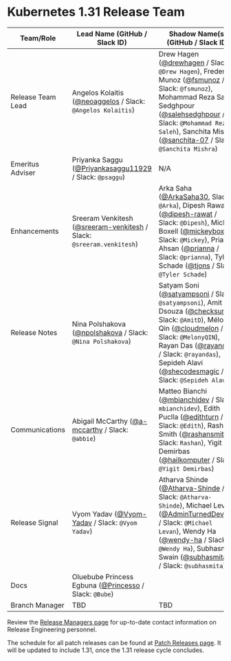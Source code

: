 # Kubernetes 1.31 Release Team

| **Team/Role**     | **Lead Name** (**GitHub / Slack ID**)                                                                        | **Shadow Name(s) (GitHub / Slack ID)**                                                                                                                                                                                                                                                                                                                                                                                     |
|-------------------|--------------------------------------------------------------------------------------------------------------|----------------------------------------------------------------------------------------------------------------------------------------------------------------------------------------------------------------------------------------------------------------------------------------------------------------------------------------------------------------------------------------------------------------------------|
| Release Team Lead | Angelos Kolaitis ([@neoaggelos](https://github.com/neoaggelos) / Slack: `@Angelos Kolaitis`)                 | Drew Hagen ([@drewhagen](https://github.com/drewhagen) / Slack: `@Drew Hagen`), Frederico Munoz ([@fsmunoz](https://github.com/fsmunoz) / Slack: `@fsmunoz`), Mohammad Reza Saleh Sedghpour ([@salehsedghpour](https://github.com/salehsedghpour) / Slack: `@Mohammad Reza Saleh`), Sanchita Mishra ([@sanchita-07](https://github.com/sanchita-07) / Slack: `@Sanchita Mishra`)                                                                                                                                                                                                                                                                                                                                                                    |
| Emeritus Adviser  | Priyanka Saggu ([@Priyankasaggu11929](https://github.com/Priyankasaggu11929) / Slack: `@psaggu`)             | N/A                                                                                                                                                                                                                                                                                                                                                                                                                        |
| Enhancements      | Sreeram Venkitesh ([@sreeram-venkitesh](https://github.com/sreeram-venkitesh) / Slack: `@sreeram.venkitesh`) | Arka Saha ([@ArkaSaha30](https://github.com/ArkaSaha30), Slack: `@Arka`), Dipesh Rawat ([@dipesh-rawat](https://github.com/dipesh-rawat) / Slack: `@Dipesh`), Mickey Boxell ([@mickeyboxell](https://github.com/mickeyboxell) / Slack: `@Mickey`), Prianna Ahsan ([@prianna](https://github.com/prianna) / Slack: `@prianna`), Tyler Schade ([@tjons](https://github.com/tjons) / Slack: `@Tyler Schade`)                  |
| Release Notes     | Nina Polshakova ([@npolshakova](https://github.com/npolshakova) / Slack: `@Nina Polshakova`)                 | Satyam Soni ([@satyampsoni](https://github.com/satyampsoni) / Slack: `@satyampsoni`), Amit Dsouza ([@checksumz](https://github.com/checksumz) / Slack: `@AmitD`), Mélony Qin ([@cloudmelon](https://github.com/cloudmelon) / Slack: `@MelonyQIN`), Rayan Das ([@rayandas](https://github.com/rayandas) / Slack: `@rayandas`), Sepideh Alavi ([@shecodesmagic](https://github.com/shecodesmagic) / Slack: `@Sepideh Alavi`) |
| Communications    | Abigail McCarthy ([@a-mccarthy](https://github.com/a-mccarthy) / Slack: `@abbie`)                            |     Matteo Bianchi ([@mbianchidev](https://github.com/mbianchidev) / Slack: `mbianchidev`), Edith Puclla ([@edithturn](https://github.com/edithturn) / Slack: `@Edith`), Rashan Smith ([@rashansmith](https://github.com/rashansmith) / Slack: `Rashan`), Yigit Demirbas ([@hailkomputer](https://github.com/hailkomputer) / Slack: `@Yigit Demirbas`)                                                                                                                                                                                                                                                                                                                                                                                                                |
| Release Signal    | Vyom Yadav ([@Vyom-Yadav](https://github.com/Vyom-Yadav) / Slack: `@Vyom Yadav`)                             | Atharva Shinde ([@Atharva-Shinde](https://github.com/Atharva-Shinde) / Slack: `@Atharva-Shinde`), Michael Levan ([@AdminTurnedDevOps](https://github.com/AdminTurnedDevOps) / Slack: `@Michael Levan`), Wendy Ha ([@wendy-ha](https://github.com/wendy-ha) / Slack: `@Wendy Ha`), Subhasmita Swain ([@subhasmitasw](https://github.com/subhasmitasw) / Slack: `@subhasmita`)                                                                                                                                                                                                                 |
| Docs              | Oluebube Princess Egbuna ([@Princesso](https://github.com/Princesso) / Slack: `@Bube`)                       |                                                                                                                                                                                                                                                                                                                                                                                                                            |
| Branch Manager    | TBD                                                                                                        | TBD                                                                                                                                                                                                                                                                                                                                                                                                                        |

Review the [Release Managers page](https://github.com/kubernetes/website/blob/main/content/en/releases/release-managers.md) for up-to-date contact information on Release Engineering personnel.

The schedule for all patch releases can be found at [Patch Releases page](https://github.com/kubernetes/website/blob/main/content/en/releases/patch-releases.md). It will be updated to include 1.31, once the 1.31 release cycle concludes.
